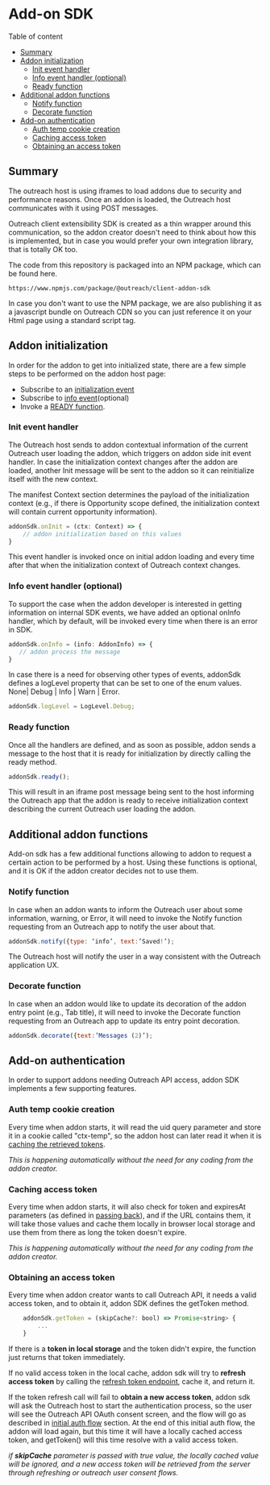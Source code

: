 <!-- omit in toc -->
# Add-on SDK

Table of content

- [Summary](#summary)
- [Addon initialization](#addon-initialization)
  - [Init event handler](#init-event-handler)
  - [Info event handler (optional)](#info-event-handler-optional)
  - [Ready function](#ready-function)
- [Additional addon functions](#additional-addon-functions)
  - [Notify function](#notify-function)
  - [Decorate function](#decorate-function)
- [Add-on authentication](#add-on-authentication)
  - [Auth temp cookie creation](#auth-temp-cookie-creation)
  - [Caching access token](#caching-access-token)
  - [Obtaining an access token](#obtaining-an-access-token)

## Summary

The outreach host is using iframes to load addons due to security and performance reasons. Once an addon is loaded, the Outreach host communicates with it using POST messages. 

Outreach client extensibility SDK is created as a thin wrapper around this communication, so the addon creator doesn't need to think about how this is implemented, but in case you would prefer your own integration library, that is totally OK too.

The code from this repository is packaged into an NPM package, which can be found here.

```http
https://www.npmjs.com/package/@outreach/client-addon-sdk
```

In case you don't want to use the NPM package, we are also publishing it as a javascript bundle on Outreach CDN so you can just reference it on your Html page using a standard script tag.

## Addon initialization

In order for the addon to get into initialized state, there are a few simple steps to be performed on the addon host page:

- Subscribe to an [initialization event](#init-event-handler)
- Subscribe to [info event](#info-event-handler-optional)(optional)
- Invoke a [READY function](#ready-function). 

### Init event handler

The Outreach host sends to addon contextual information of the current Outreach user loading the addon, which triggers on addon side init event handler. In case the initialization context changes after the addon are loaded, another Init message will be sent to the addon so it can reinitialize itself with the new context. 

The manifest Context section determines the payload of the initialization context (e.g., if there is Opportunity scope defined, the initialization context will contain current opportunity information).

```javascript
addonSdk.onInit = (ctx: Context) => {
    // addon initialization based on this values
}
```

This event handler is invoked once on initial addon loading and every time after that when the initialization context of Outreach context changes.

### Info event handler (optional)

To support the case when the addon developer is interested in getting information on internal SDK events, we have added an optional onInfo handler, which by default, will be invoked every time when there is an error in SDK.

 ```javascript
addonSdk.onInfo = (info: AddonInfo) => {
    // addon process the message 
}
```

In case there is a need for observing other types of events, addonSdk defines a logLevel property that can be set to one of the enum values.
None| Debug  | Info | Warn | Error.

```javascript
addonSdk.logLevel = LogLevel.Debug;
```

### Ready function

Once all the handlers are defined, and as soon as possible, addon sends a message to the host that it is ready for initialization by directly calling the ready method.

```javascript
addonSdk.ready();
```

This will result in an iframe post message being sent to the host informing the Outreach app that the addon is ready to receive initialization context describing the current Outreach user loading the addon.

## Additional addon functions

Add-on sdk has a few additional functions allowing to addon to request a certain action to be performed by a host. Using these functions is optional, and it is OK if the addon creator decides not to use them.

### Notify function

In case when an addon wants to inform the Outreach user about some information, warning, or Error, it will need to invoke the Notify function requesting from an Outreach app to notify the user about that. 

```javascript
addonSdk.notify({type: ‘info’, text:’Saved!’);
```

The Outreach host will notify the user in a way consistent with the Outreach application UX.

### Decorate function 

In case when an addon would like to update its decoration of the addon entry point (e.g., Tab title), it will need to invoke the Decorate function requesting from an Outreach app to update its entry point decoration.

```javascript
addonSdk.decorate({text:’Messages (2)’);
```

## Add-on authentication

In order to support addons needing Outreach API access, addon SDK implements a few supporting features.

### Auth temp cookie creation

Every time when addon starts, it will read the uid query parameter and store it in a cookie called "ctx-temp", so the addon host can later read it when it is [caching the retrieved tokens](#caching-the-tokens).

*This is happening automatically without the need for any coding from the addon creator.*

### Caching access token

Every time when addon starts, it will also check for token and expiresAt parameters (as defined in [passing back](#pass)), and if the URL contains them, it will take those values and cache them locally in browser local storage and use them from there as long the token doesn't expire. 

*This is happening automatically without the need for any coding from the addon creator.*

### Obtaining an access token

Every time when addon creator wants to call Outreach API, it needs a valid access token, and to obtain it, addon SDK defines the getToken method.

```javascript
    addonSdk.getToken = (skipCache?: bool) => Promise<string> {
        ...
    }
```

If there is a **token in local storage** and the token didn't expire, the function just returns that token immediately.

If no valid access token in the local cache, addon sdk will try to **refresh access token** by calling the [refresh token endpoint](#refresh-token-flow), cache it, and return it.

If the token refresh call will fail to **obtain a new access token**, addon sdk will ask the Outreach host to start the authentication process, so the user will see the Outreach API OAuth consent screen, and the flow will go as described in [initial auth flow](#initial-authentication-flow) section. At the end of this initial auth flow, the addon will load again, but this time it will have a locally cached access token, and getToken() will this time resolve with a valid access token.

_if **skipCache** parameter is passed with true value, the locally cached value will be ignored, and a new access token will be retrieved from the server through refreshing or outreach user consent flows._